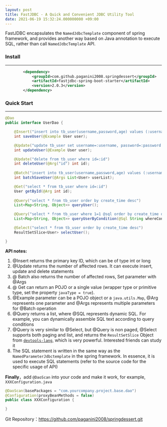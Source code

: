 ```yaml
---
layout: post
title: FastJDBC - A Quick and Convenient JDBC Utility Tool
date: 2021-06-19 15:32:24.000000000 +09:00
---
```


FastJDBC encapsulates the <code>NamedJdbcTemplate</code> component of spring framework, and provides another way based on Java annotation to execute SQL, rather than call <code>NamedJdbcTemplate</code> API.

### Install
------------------------
``` xml
		<dependency>
			<groupId>com.github.paganini2008.springdessert</groupId>
			<artifactId>fastjdbc-spring-boot-starter</artifactId>
			<version>2.0.3</version>
		</dependency>
```

### Quick Start
------------------------
``` java
@Dao
public interface UserDao {

	@Insert("insert into tb_user(username,password,age) values (:username,:password,:age)")
	int saveUser(@Example User user);

	@Update("update tb_user set username=:username, password=:password where id=:id")
	int updateUser(@Example User user);

	@Update("delete from tb_user where id=:id")
	int deleteUser(@Arg("id") int id);
	
	@Batch("insert into tb_user(username,password,age) values (:username,:password,:age)")
	int batchSaveUser(@Args List<User> userList);

	@Get("select * from tb_user where id=:id")
	User getById(@Arg int id);
	
	@Query("select * from tb_user order by create_time desc")
	List<Map<String, Object>> queryUser();

    @Query("select * from tb_user where 1=1 @sql order by create_time desc")
	List<Map<String, Object>> queryUserByCondition(@Sql String whereCondition, @Example Map<String,Object> queryExample);

	@Select("select * from tb_user order by create_time desc")
	ResultSetSlice<User> selectUser();

}
```

**API notes:**

1. @Insert returns the primary key ID, which can be of type int or long
2. @Update returns the number of affected rows. It can execute insert, update and delete statements
3. @ Batch also returns the number of affected rows, Set parameter with @Args
4. @ Get can return an POJO or a single value (wrapper type or primitive type, set the property <code>javaType = true</code>). 
5. @Example parameter can be a POJO object or a <code>java.utils.Map</code>, @Arg represents one parameter and @Args represents multiple parameters for @Batch operation
6. @Query returns a list, where @SQL represents dynamic SQL. For example, you can dynamically assemble SQL text according to query conditions
7. @Query is very similar to @Select, but @Query is non paged, @Select supports both paging and list, and returns the <code>ResultSetSlice</code> Object from [<code>devtools-lang</code>]("https://paganini2008.github.io/2021/06/Devtools-Lang-Java-Basic-Utility-Tool/"), which is very powerful. Interested friends can study it
8. The SQL statement is written in the same way as the <code>NamedParameterJdbctemplate</code> in the spring framework. In essence, it is used to execute SQL statements
(refer to the source code for the specific usage of API)



**Finally**，add <code>@DaoScan</code> into your code and make it work, for example, <code>XXXConfiguration.java</code>

``` java
@DaoScan(basePackages = "com.yourcompany.project.base.dao")
@Configuration(proxyBeanMethods = false)
public class XXXConfiguration {

}
```
Git Repository：https://github.com/paganini2008/springdessert.git


